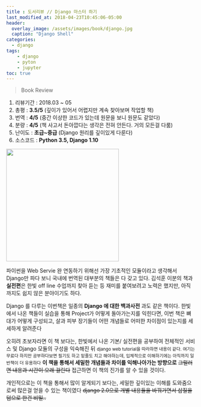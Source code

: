 ```yaml
---
title : 도서리뷰 // Django 마스터 하기
last_modified_at: 2018-04-23T10:45:06-05:00
header:
  overlay_image: /assets/images/book/django.jpg
  caption: "Django Shell"
categories:
  - django
tags: 
    - django
    - pyton
    - jupyter
toc: true    
---
```


> Book Review

1. 리뷰기간 : 2018.03 ~ 05 
2. 총평 : **3.5/5** (깊이가 있어서 어렵지만 계속 찾아보며 작업할 책)
3. 번역 : **4/5** (중간 이상한 코드가 있는데 원문을 보니 원문도 같았다)
4. 분량 : **4/5** (책 사고서 돈아깝다는 생각은 전혀 안든다. 거의 모든걸 다룸)
5. 난이도 : **초급~중급** (Django 원리를 깊이있게 다룬다)
6. 소스코드 : **Python 3.5, Django 1.10**


<img src="http://acornpub.co.kr/tb/detail/book/yg/xt/1509600720l7K2NRh1.jpg" width='300'>

파이썬을 Web Servie 완 연동하기 위해선 가장 기초적인 모듈이라고 생각해서 Django만 파다 보니 국내에 번역된 대부분의 책들은 다 갖고 있다. 김석훈 이분의 책과 **실전편**은 한빛 off line 수업까지 찾아 듣는 등 재미를 붙여보려고 노력은 했지만, 아직까지도 쉽지 않은 분야이기도 하다.

Django 를 다루는 이번책은 일종의 **Django 에 대한 백과사전** 과도 같은 책이다. 한빛에서 나온 책들이 실습을 통해 Project가 어떻게 돌아가는지를 익힌다면, 이번 책은 뼈대가 어떻게 구성되고, 살과 피부 장기들이 어떤 개념들로 어떠한 차이점이 있는지를 세세하게 알려준다

오히려 초보자라면 이 책 보다는, 한빛에서 나온 기본/ 실전편을 공부하여 전체적인 서비스 및 Django 모듈의 구성을 익숙해진 뒤 <small>django web tutorial을 따라하면 내용이 같다. 여기는 무료다 하지만 공부하다보면 필기도 하고 밑줄도 치고 해야하는데, 입체적으로 이해하기에는 아직까지 일반책이 더 유용하다</small> **이 책을 통해서 세밀한 개념들과 차이를 익해나아가는 방향으로** <strike>그럴러면 내용과 시간이 오래 걸린다</strike> 접근하면 이 책의 진가를 알 수 있을 것이다.

개인적으로는 이 책을 통해서 많이 알게되기 보다는, 세밀한 깊이있는 이해를 도와줌으로써 많은걸 얻을 수 있는 책이였다 <strike>django 2.0으로 개별 내용들을 바꿔가면서 삽질을 덤으로 한건 비밀..</strike>